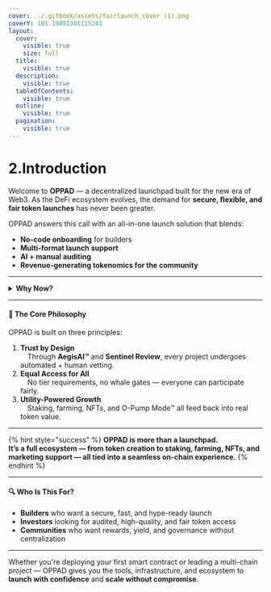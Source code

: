 ```yaml
---
cover: ../.gitbook/assets/fairlaunch_cover (1).png
coverY: 101.19851301115241
layout:
  cover:
    visible: true
    size: full
  title:
    visible: true
  description:
    visible: true
  tableOfContents:
    visible: true
  outline:
    visible: true
  pagination:
    visible: true
---
```


# 2.Introduction

Welcome to **OPPAD** — a decentralized launchpad built for the new era of Web3. As the DeFi ecosystem evolves, the demand for **secure, flexible, and fair token launches** has never been greater.

OPPAD answers this call with an all-in-one launch solution that blends:

* **No-code onboarding** for builders
* **Multi-format launch support**
* **AI + manual auditing**
* **Revenue-generating tokenomics for the community**

***

<details>

<summary><strong>Why Now?</strong></summary>

The crypto landscape has matured — but launchpads haven’t. Rugpulls, misconfigured tokens, and inaccessible presales continue to plague users. OPPAD introduces a new infrastructure layer that fixes this from the ground up.

</details>

***

#### 🧱 The Core Philosophy

OPPAD is built on three principles:

1. **Trust by Design**\
    Through **AegisAI™** and **Sentinel Review**, every project undergoes automated + human vetting.
2. **Equal Access for All**\
    No tier requirements, no whale gates — everyone can participate fairly.
3. **Utility-Powered Growth**\
    Staking, farming, NFTs, and O-Pump Mode™ all feed back into real token value.

***

{% hint style="success" %}
**OPPAD is more than a launchpad.**\
**It’s a full ecosystem — from token creation to staking, farming, NFTs, and marketing support — all tied into a seamless on-chain experience.**
{% endhint %}



***

#### 🔍 Who Is This For?

* **Builders** who want a secure, fast, and hype-ready launch
* **Investors** looking for audited, high-quality, and fair token access
* **Communities** who want rewards, yield, and governance without centralization

***

Whether you're deploying your first smart contract or leading a multi-chain project — OPPAD gives you the tools, infrastructure, and ecosystem to **launch with confidence** and **scale without compromise**.
